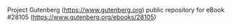 Project Gutenberg (https://www.gutenberg.org) public repository for eBook #28105 (https://www.gutenberg.org/ebooks/28105)

